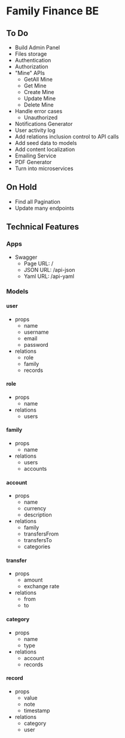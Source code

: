 # Family Finance BE

## To Do

- Build Admin Panel
- Files storage
- Authentication
- Authorization
- "Mine" APIs
  - GetAll Mine
  - Get Mine
  - Create Mine
  - Update Mine
  - Delete Mine
- Handle error cases
  - Unauthorized
- Notifications Generator
- User activity log
- Add relations inclusion control to API calls
- Add seed data to models
- Add content localization
- Emailing Service
- PDF Generator
- Turn into microservices

## On Hold

- Find all Pagination
- Update many endpoints

## Technical Features

### Apps

- Swagger
  - Page URL: /
  - JSON URL: /api-json
  - Yaml URL: /api-yaml

### Models

#### user

- props
  - name
  - username
  - email
  - password
- relations
  - role
  - family
  - records

#### role

- props
  - name
- relations
  - users

#### family

- props
  - name
- relations
  - users
  - accounts

#### account

- props
  - name
  - currency
  - description
- relations
  - family
  - transfersFrom
  - transfersTo
  - categories

#### transfer

- props
  - amount
  - exchange rate
- relations
  - from
  - to

#### category

- props
  - name
  - type
- relations
  - account
  - records

#### record

- props
  - value
  - note
  - timestamp
- relations
  - category
  - user
